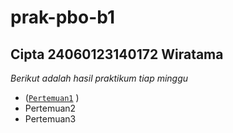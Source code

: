 prak-pbo-b1
==
Cipta 24060123140172 Wiratama 
--
*Berikut adalah hasil praktikum tiap minggu*
- ([`Pertemuan1`]([https://github.com/Lin-jun-xiang/action-translate-markdown/tree/main](https://github.com/fikriww/prak-pbo-b1/tree/main/Pertemuannn1/src)) )
- Pertemuan2
- Pertemuan3
